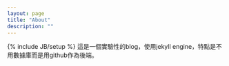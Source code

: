 ```yaml
---
layout: page
title: "About"
description: ""
---
```

{% include JB/setup %}
這是一個實驗性的blog，使用jekyll engine，特點是不用數據庫而是用github作為後端。